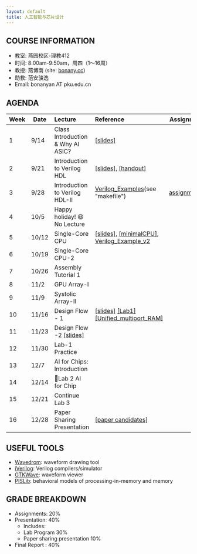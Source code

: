 ```yaml
---
layout: default
title: 人工智能与芯片设计
---
```


## COURSE INFORMATION

- 教室: 燕园校区-理教412
- 时间: 8:00am-9:50am，周四（1～16周）
- 教授: 燕博南 (site: [bonany.cc](https://bonany.cc))
- 助教: 范安骏逸
- Email: bonanyan AT pku.edu.cn

## AGENDA

| Week | Date  | Lecture                                                         | Reference                                                                                                                                                      | Assignment                                         |
| ---- | ----- | :-------------------------------------------------------------- | :------------------------------------------------------------------------------------------------------------------------------------------------------------- | -------------------------------------------------- |
| 1    | 9/14  | Class Introduction & Why AI ASIC?                               | [\[slides\]](/assets/lec/L1_Intro.pdf)                                                                                                                         |                                                    |
| 2    | 9/21  | Introduction to Verilog HDL                                     | [\[slides\]](/assets/lec/L2_Verilog.pdf), [\[handout\]](/assets/lec/handout-2023-09-22-0910.png)                                                               |                                                    |
| 3    | 9/28  | Introduction to Verilog HDL-II                                  | [Verilog_Examples](/assets/examples/verilog_examples.tar.gz)(see "makefile")                                                                                   | [assignment1](/assets/assignment/assignment_1.pdf) |
| 4    | 10/5  | Happy holiday! 😆 No Lecture                                   |                                                                                                                                                                |                                                    |
| 5    | 10/12 | Single-Core CPU                                                 | [\[slides\]](/assets/lec/L3_cpu.pdf), [\[minimalCPU\]](/assets/lec/MinimalistCPU_v2.tar.gz), [Verilog_Example_v2](/assets/examples/verilog_examples_v2.tar.gz) |                                                    |
| 6    | 10/19 | Single-Core CPU-2                                               |                                                                                                                                                                |                                                    |
| 7    | 10/26 | Assembly Tutorial 1                                             |                                                                                                                                                                |                                                    |
| 8    | 11/2  | GPU Array-I                                                     |                                                                                                                                                                |                                                    |
| 9    | 11/9  | Systolic Array-II                                               |                                                                                                                                                                |                                                    |
| 10   | 11/16 | Design Flow - 1                                                 | [\[slides\]](/assets/lec/Lec6_DesignFlow.pdf)  [\[Lab1\]](/assets/assignment/Lab1.pdf) [\[Unified_multiport_RAM\]](/assets/lec/unified_multiport_ram.tar.gz)   |                                                    |
| 11   | 11/23 | Design Flow -2 [\[slides\]](/assets/lec/Lec7_DesignFlow_ii.pdf) |                                                                                                                                                                |                                                    |
| 12   | 11/30 | Lab-1 Practice                                                  |                                                                                                                                                                |                                                    |
| 13   | 12/7  | AI for Chips: Introduction                                      |                                                                                                                                                                |                                                    |
| 14   | 12/14 | 🌟Lab 2 AI for Chip                                            |                                                                                                                                                                |                                                    |
| 15   | 12/21 | Continue Lab 3                                                  |                                                                                                                                                                |                                                    |
| 16   | 12/28 | Paper Sharing Presentation                                      | [\[paper candidates\]](/assets/lec/candidate_paper.tar.gz)                                                                                                     |                                                    |

## USEFUL TOOLS

- [Wavedrom](https://wavedrom.com): waveform drawing tool
- [iVerilog](https://github.com/steveicarus/iverilog): Verilog compilers/simulator
- [GTKWave](https://gtkwave.sourceforge.net): waveform viewer
- [PISLib](https://bonany.gitlab.io/pis/): behavioral models of processing-in-memory and memory


## GRADE BREAKDOWN

- Assignments: 20%
- Presentation: 40%
  - Includes:
  - Lab Program 30%
  - Paper sharing presentation 10%
- Final Report : 40%
